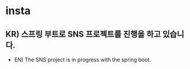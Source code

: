 # insta



## KR) 스프링 부트로 SNS 프로젝트를 진행을 하고 있습니다.
 - EN) The SNS project is in progress with the spring boot.
